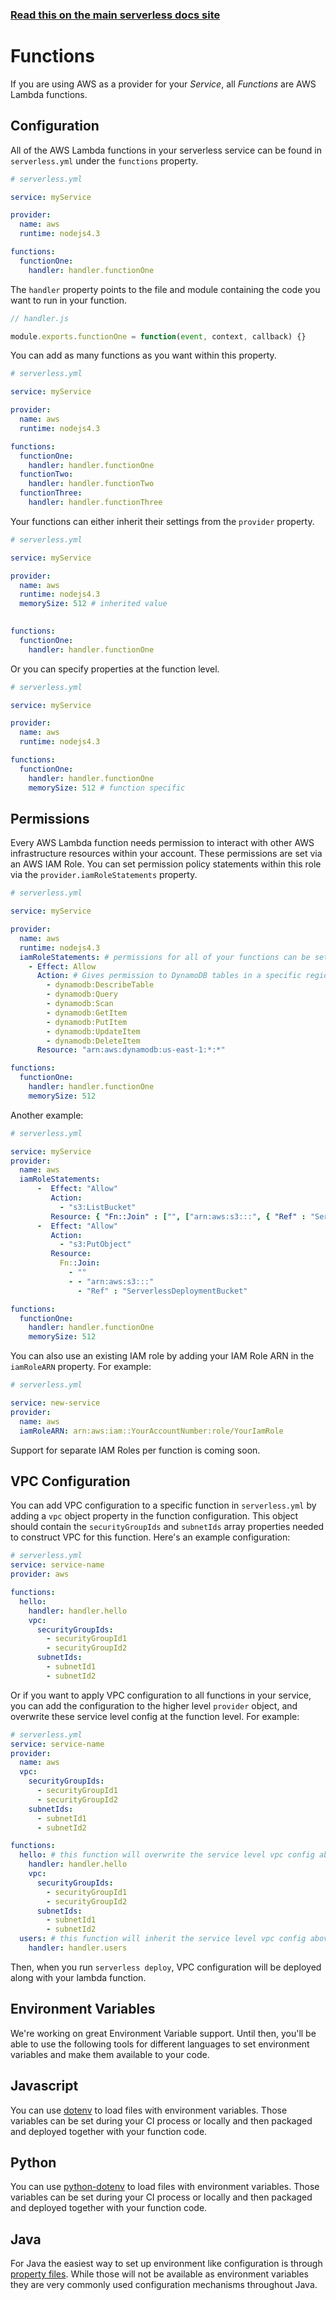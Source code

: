 <!--
title: Serverless Framework - AWS Lambda Guide - Functions
menuText: Functions
menuOrder: 5
description: How to configure AWS Lambda functions in the Serverless Framework
layout: Doc
-->

<!-- DOCS-SITE-LINK:START automatically generated  -->
### [Read this on the main serverless docs site](https://www.serverless.com/docs/providers/aws/guide/functions)
<!-- DOCS-SITE-LINK:END -->

# Functions

If you are using AWS as a provider for your *Service*, all *Functions* are AWS Lambda functions.

## Configuration

All of the AWS Lambda functions in your serverless service can be found in `serverless.yml` under the `functions` property.

```yml
# serverless.yml

service: myService

provider:
  name: aws
  runtime: nodejs4.3

functions:
  functionOne:
    handler: handler.functionOne
```

The `handler` property points to the file and module containing the code you want to run in your function.

```javascript
// handler.js

module.exports.functionOne = function(event, context, callback) {}
```

You can add as many functions as you want within this property.

```yml
# serverless.yml

service: myService

provider:
  name: aws
  runtime: nodejs4.3

functions:
  functionOne:
    handler: handler.functionOne
  functionTwo:
    handler: handler.functionTwo
  functionThree:
    handler: handler.functionThree
```

Your functions can either inherit their settings from the `provider` property.

```yml
# serverless.yml

service: myService

provider:
  name: aws
  runtime: nodejs4.3
  memorySize: 512 # inherited value
  

functions:
  functionOne:
    handler: handler.functionOne
```

Or you can specify properties at the function level.

```yml
# serverless.yml

service: myService

provider:
  name: aws
  runtime: nodejs4.3

functions:
  functionOne:
    handler: handler.functionOne
    memorySize: 512 # function specific
```

## Permissions

Every AWS Lambda function needs permission to interact with other AWS infrastructure resources within your account.  These permissions are set via an AWS IAM Role.  You can set permission policy statements within this role via the `provider.iamRoleStatements` property.

```yml
# serverless.yml

service: myService

provider:
  name: aws
  runtime: nodejs4.3
  iamRoleStatements: # permissions for all of your functions can be set here
    - Effect: Allow
      Action: # Gives permission to DynamoDB tables in a specific region
        - dynamodb:DescribeTable
        - dynamodb:Query
        - dynamodb:Scan
        - dynamodb:GetItem
        - dynamodb:PutItem
        - dynamodb:UpdateItem
        - dynamodb:DeleteItem
      Resource: "arn:aws:dynamodb:us-east-1:*:*"

functions:
  functionOne:
    handler: handler.functionOne
    memorySize: 512
```

Another example:

```yml
# serverless.yml

service: myService
provider:
  name: aws
  iamRoleStatements:
      -  Effect: "Allow"
         Action:
           - "s3:ListBucket"
         Resource: { "Fn::Join" : ["", ["arn:aws:s3:::", { "Ref" : "ServerlessDeploymentBucket"} ] ] } # You can put CloudFormation syntax in here.  No one will judge you.  Remember, this all gets translated to CloudFormation.
      -  Effect: "Allow"
         Action:
           - "s3:PutObject"
         Resource:
           Fn::Join:
             - ""
             - - "arn:aws:s3:::"
               - "Ref" : "ServerlessDeploymentBucket"

functions:
  functionOne:
    handler: handler.functionOne
    memorySize: 512
```

You can also use an existing IAM role by adding your IAM Role ARN in the `iamRoleARN` property. For example:

```yml
# serverless.yml

service: new-service
provider:
  name: aws
  iamRoleARN: arn:aws:iam::YourAccountNumber:role/YourIamRole
```

Support for separate IAM Roles per function is coming soon.

## VPC Configuration

You can add VPC configuration to a specific function in `serverless.yml` by adding a `vpc` object property in the function configuration. This object should contain the `securityGroupIds` and `subnetIds` array properties needed to construct VPC for this function. Here's an example configuration:

```yml
# serverless.yml
service: service-name
provider: aws

functions:
  hello:
    handler: handler.hello
    vpc:
      securityGroupIds:
        - securityGroupId1
        - securityGroupId2
      subnetIds:
        - subnetId1
        - subnetId2
```

Or if you want to apply VPC configuration to all functions in your service, you can add the configuration to the higher level `provider` object, and overwrite these service level config at the function level. For example:

```yml
# serverless.yml
service: service-name
provider:
  name: aws
  vpc:
    securityGroupIds:
      - securityGroupId1
      - securityGroupId2
    subnetIds:
      - subnetId1
      - subnetId2

functions:
  hello: # this function will overwrite the service level vpc config above
    handler: handler.hello
    vpc:
      securityGroupIds:
        - securityGroupId1
        - securityGroupId2
      subnetIds:
        - subnetId1
        - subnetId2
  users: # this function will inherit the service level vpc config above
    handler: handler.users
```

Then, when you run `serverless deploy`, VPC configuration will be deployed along with your lambda function.

## Environment Variables

We're working on great Environment Variable support. Until then, you'll be able to use the following tools for different languages to set environment variables and make them available to your code.

## Javascript

You can use [dotenv](https://www.npmjs.com/package/dotenv) to load files with environment variables. Those variables can be set during your CI process or locally and then packaged and deployed together with your function code.

## Python

You can use [python-dotenv](https://github.com/theskumar/python-dotenv) to load files with environment variables. Those variables can be set during your CI process or locally and then packaged and deployed together with your function code.

## Java

For Java the easiest way to set up environment like configuration is through [property files](https://docs.oracle.com/javase/tutorial/essential/environment/properties.html). While those will not be available as environment variables they are very commonly used configuration mechanisms throughout Java.